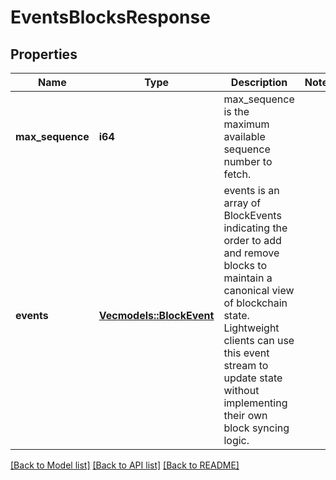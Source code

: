 # EventsBlocksResponse

## Properties

Name | Type | Description | Notes
------------ | ------------- | ------------- | -------------
**max_sequence** | **i64** | max_sequence is the maximum available sequence number to fetch.  | 
**events** | [**Vec<models::BlockEvent>**](BlockEvent.md) | events is an array of BlockEvents indicating the order to add and remove blocks to maintain a canonical view of blockchain state. Lightweight clients can use this event stream to update state without implementing their own block syncing logic.  | 

[[Back to Model list]](../README.md#documentation-for-models) [[Back to API list]](../README.md#documentation-for-api-endpoints) [[Back to README]](../README.md)


